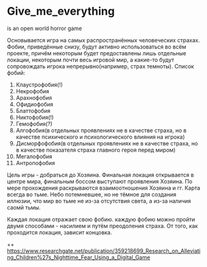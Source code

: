 # Give_me_everything
is an open world horror game

Основывается игра на самых распространённых человеческих страхах. Фобии, приведённые снизу, будут активно использоваться во всём проекте, причём некоторым будет предоставлены лишь отдельные локации, некоторым почти весь игровой мир, а какие-то будут сопровождать игрока непрерывно(например, страх темноты).
Список фобий:
1. Клаустрофобия(!)
2. Некрофобия
3. Арахнофобия
4. Офидиофобия
5. Блаттофобия
6. Никтофобия(!)
7. Гемофобия(?)
8. Алгофобия(в отдельных проявлениях не в качестве страха, но в качестве психического и психологического влияния на игрока)
9. Дисморфофобия(в отдельных проявлениях не в качестве страха, но в качестве показателя страха главного героя перед миром)
10. Мегалофобия
11. Антропофобия

Цель игры - добраться до Хозяина.
Финальная локация открывается в центре мира, финальным боссом выступают проявления Хозяина.
По мере прохождения раскрываются взаимоотношения Хозяина и гг.
Карта всегда во тьме. Небо потемневшее, но не тёмное для создания иллюзии, что мир во тьме не из-за отсутствия света, а из-за наличия саомй тьмы.

Каждая локация отражает свою фобию. каждую фобию можно пройти двумя способами - насилием и путём преодоления страха.
От того, как проходится локация, зависит концовка.


++ https://www.researchgate.net/publication/359218699_Research_on_Alleviating_Children%27s_Nighttime_Fear_Using_a_Digital_Game
